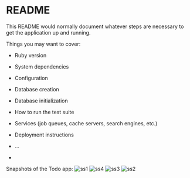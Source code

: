 # README

This README would normally document whatever steps are necessary to get the
application up and running.

Things you may want to cover:

* Ruby version

* System dependencies

* Configuration

* Database creation

* Database initialization

* How to run the test suite

* Services (job queues, cache servers, search engines, etc.)

* Deployment instructions

* ...

*
Snapshots of the Todo app:
![ss1](https://github.com/ShubhiAgScaler/todo/assets/138486057/d221789f-25c8-4f60-920d-1630fee0903d)
 ![ss4](https://github.com/ShubhiAgScaler/todo/assets/138486057/dda82010-6450-41f2-81ef-e8c4886ca25a)
 ![ss3](https://github.com/ShubhiAgScaler/todo/assets/138486057/6cb86b23-38ea-4d6f-bc2c-f5d347a532dc)
 ![ss2](https://github.com/ShubhiAgScaler/todo/assets/138486057/e58e20f4-51b5-40e5-939a-6fbcc4ff892e)

